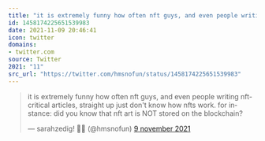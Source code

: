```yaml
---
title: "it is extremely funny how often nft guys, and even people writing nft-critical articles, straight up..."
id: 1458174225651539983
date: 2021-11-09 20:46:41
icon: twitter
domains:
- twitter.com
source: Twitter
2021: "11"
src_url: "https://twitter.com/hmsnofun/status/1458174225651539983"
---
```

<blockquote class="twitter-tweet" data-lang="nl" data-dnt="true"><p lang="en" dir="ltr">it is extremely funny how often nft guys, and even people writing nft-critical articles, straight up just don&#39;t know how nfts work. for instance: did you know that nft art is NOT stored on the blockchain?</p>&mdash; sarahzedig! 🍉🐐 (@hmsnofun) <a href="https://twitter.com/hmsnofun/status/1458174225651539983?ref_src=twsrc%5Etfw">9 november 2021</a></blockquote>
<script async src="https://platform.twitter.com/widgets.js" charset="utf-8"></script>

